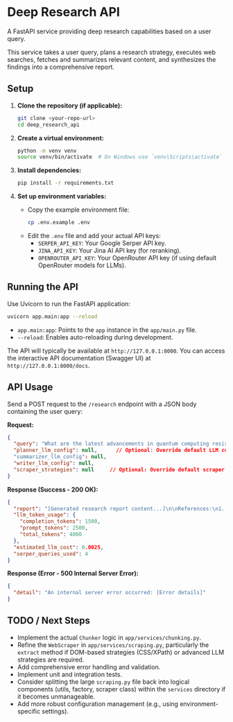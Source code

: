 # Deep Research API

A FastAPI service providing deep research capabilities based on a user query.

This service takes a user query, plans a research strategy, executes web searches, fetches and summarizes relevant content, and synthesizes the findings into a comprehensive report.

## Setup

1.  **Clone the repository (if applicable):**
    ```bash
    git clone <your-repo-url>
    cd deep_research_api
    ```

2.  **Create a virtual environment:**
    ```bash
    python -m venv venv
    source venv/bin/activate  # On Windows use `venv\Scripts\activate`
    ```

3.  **Install dependencies:**
    ```bash
    pip install -r requirements.txt
    ```

4.  **Set up environment variables:**
    *   Copy the example environment file:
        ```bash
        cp .env.example .env
        ```
    *   Edit the `.env` file and add your actual API keys:
        *   `SERPER_API_KEY`: Your Google Serper API key.
        *   `JINA_API_KEY`: Your Jina AI API key (for reranking).
        *   `OPENROUTER_API_KEY`: Your OpenRouter API key (if using default OpenRouter models for LLMs).

## Running the API

Use Uvicorn to run the FastAPI application:

```bash
uvicorn app.main:app --reload
```

*   `app.main:app`: Points to the `app` instance in the `app/main.py` file.
*   `--reload`: Enables auto-reloading during development.

The API will typically be available at `http://127.0.0.1:8000`.
You can access the interactive API documentation (Swagger UI) at `http://127.0.0.1:8000/docs`.

## API Usage

Send a POST request to the `/research` endpoint with a JSON body containing the user query:

**Request:**

```json
{
  "query": "What are the latest advancements in quantum computing resistant cryptography?",
  "planner_llm_config": null,      // Optional: Override default LLM configs
  "summarizer_llm_config": null,
  "writer_llm_config": null,
  "scraper_strategies": null     // Optional: Override default scraper strategies
}
```

**Response (Success - 200 OK):**

```json
{
  "report": "[Generated research report content...]\n\nReferences:\n1. [Source Title 1](http://example.com/source1)\n2. [Source Title 2](http://example.com/source2)\n...",
  "llm_token_usage": {
    "completion_tokens": 1500,
    "prompt_tokens": 2500,
    "total_tokens": 4000
  },
  "estimated_llm_cost": 0.0025,
  "serper_queries_used": 4
}
```

**Response (Error - 500 Internal Server Error):**

```json
{
  "detail": "An internal server error occurred: [Error details]"
}
```

## TODO / Next Steps

*   Implement the actual `Chunker` logic in `app/services/chunking.py`.
*   Refine the `WebScraper` in `app/services/scraping.py`, particularly the `extract` method if DOM-based strategies (CSS/XPath) or advanced LLM strategies are required.
*   Add comprehensive error handling and validation.
*   Implement unit and integration tests.
*   Consider splitting the large `scraping.py` file back into logical components (utils, factory, scraper class) within the `services` directory if it becomes unmanageable.
*   Add more robust configuration management (e.g., using environment-specific settings). 
